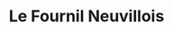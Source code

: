 ---
title: "Le Fournil Neuvillois"
url: /neuville-sur-saone/le-fournil-neuvillois/
shop: Bäckerei
---
